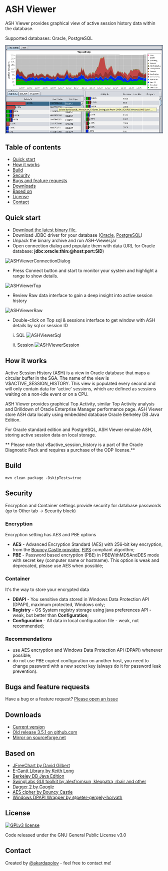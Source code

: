 # ASH Viewer

ASH Viewer provides graphical view of active session history data within the database.

Supported databases: Oracle, PostgreSQL

![ASHViewerMainPage](media/main.png)

## Table of contents

- [Quick start](#quick-start)
- [How it works](#how-it-works)
- [Build](#build)
- [Security](#security)
- [Bugs and feature requests](#bugs-and-feature-requests)
- [Downloads](#downloads)
- [Based on](#based-on)
- [License](#license)
- [Contact](#contact)

## Quick start
- [Download the latest binary file.](https://github.com/akardapolov/ASH-Viewer/releases)
- Download JDBC driver for your database ([Oracle](https://www.oracle.com/database/technologies/appdev/jdbc-downloads.html), [PostgreSQL](https://jdbc.postgresql.org/download.html))
- Unpack the binary archive and run ASH-Viewer.jar
- Open connection dialog and populate them with data (URL for Oracle database: **jdbc:oracle:thin:@host:port:SID**)

 ![ASHViewerConnectionDialog](media/connection.png)
- Press Connect button and start to monitor your system and highlight a range to show details.

 ![ASHViewerTop](media/top.png)
- Review Raw data interface to gain a deep insight into active session history

![ASHViewerRaw](media/raw.png)
- Double-click on Top sql & sessions interface to get window with ASH details by sql or session ID

   i. SQL
 ![ASHViewerSql](media/sql.png)

   ii. Session
 ![ASHViewerSession](media/session.png)

## How it works
Active Session History (ASH) is a view in Oracle database that maps a circular buffer in the SGA.
  The name of the view is V$ACTIVE_SESSION_HISTORY. This view is populated every second
  and will only contain data for 'active' sessions, which are defined as sessions
  waiting on a non-idle event or on a CPU.
  
ASH Viewer provides graphical Top Activity, similar Top Activity analysis and Drilldown
    of Oracle Enterprise Manager performance page. ASH Viewer store ASH data locally using
    embedded database Oracle Berkeley DB Java Edition.
    
For Oracle standard edition and PostgreSQL, ASH Viewer emulate ASH, storing active session data on local storage.
  
** Please note that v$active_session_history is a part of the Oracle Diagnostic Pack and requires a purchase of the ODP license.**

## Build

```shell
mvn clean package -DskipTests=true
```

## Security
Encryption and Container settings provide security for database passwords (go to Other tab -> Security block)

### Encryption
Encryption setting has AES and PBE options
- **AES** - Advanced Encryption Standard (AES) with 256-bit key encryption, from the [Bouncy Castle provider](https://www.bouncycastle.org/), [FIPS](https://www.nist.gov/standardsgov/compliance-faqs-federal-information-processing-standards-fips#:~:text=are%20FIPS%20developed%3F-,What%20are%20Federal%20Information%20Processing%20Standards%20(FIPS)%3F,by%20the%20Secretary%20of%20Commerce.) compliant algorithm;
- **PBE** - Password based encryption (PBE) in PBEWithMD5AndDES mode with secret key (computer name or hostname). This option is weak and deprecated, please use AES when possible;

### Container
It's the way to store your encrypted data
- **DBAPI** - You sensitive data stored in Windows Data Protection API (DPAPI), maximum protected, Windows only;
- **Registry** - OS System registry storage using java preferences API - weak, but better than **Configuration**;
- **Configuration** - All data in local configuration file - weak, not recommended;

### Recommendations 
- use AES encryption and Windows Data Protection API (DPAPI) whenever possible;
- do not use PBE copied configuration on another host, you need to change password with a new secret key (always do it for password leak prevention).

## Bugs and feature requests
Have a bug or a feature request? [Please open an issue](https://github.com/akardapolov/ASH-Viewer/issues)  
  
## Downloads
- [Current version](https://github.com/akardapolov/ASH-Viewer/releases)
- [Old release 3.5.1 on github.com](https://github.com/akardapolov/ASH-Viewer/releases/tag/v3.5.1)
- [Mirror on sourceforge.net](https://sourceforge.net/projects/ashv/files/)   
  
## Based on
- [JFreeChart by David Gilbert](http://www.jfree.org)
- [E-Gantt Library by Keith Long](https://github.com/akardapolov/ASH-Viewer/tree/master/egantt)
- [Berkeley DB Java Edition](http://www.oracle.com/database/berkeley-db)
- [SwingLabs GUI toolkit by alexfromsun, kleopatra, rbair and other](https://en.wikipedia.org/wiki/SwingLabs)
- [Dagger 2 by Google](https://dagger.dev/)
- [AES cipher by Bouncy Castle](https://www.bouncycastle.org/)
- [Windows DPAPI Wrapper by @peter-gergely-horvath](https://github.com/peter-gergely-horvath/windpapi4j)

## License
[![GPLv3 license](https://img.shields.io/badge/License-GPLv3-blue.svg)](http://perso.crans.org/besson/LICENSE.html)

  Code released under the GNU General Public License v3.0
  
## Contact
  Created by [@akardapolov](mailto:akardapolov@gmail.com) - feel free to contact me!